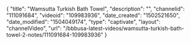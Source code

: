{
    "title": "Wamsutta Turkish Bath Towel",
    "description": "",
    "channelid": "111091684",
    "videoid": "109983936",
    "date_created": "1502521650",
    "date_modified": "1504049174",
    "type": "captivate",
    "layout": "channelVideo",
    "url": "\/bbbusa-latest-videos\/wamsutta-turkish-bath-towel-2-notes\/111091684-109983936"
}